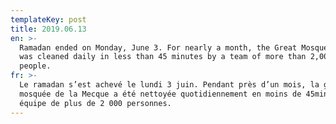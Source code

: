 ```yaml
---
templateKey: post
title: 2019.06.13
en: >-
  Ramadan ended on Monday, June 3. For nearly a month, the Great Mosque of Mecca
  was cleaned daily in less than 45 minutes by a team of more than 2,000
  people.   
fr: >-
  Le ramadan s’est achevé le lundi 3 juin. Pendant près d’un mois, la grande
  mosquée de la Mecque a été nettoyée quotidiennement en moins de 45min par une
  équipe de plus de 2 000 personnes.
---
```


